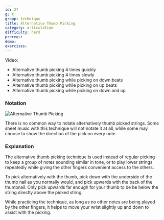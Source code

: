 ```yaml
---
id: 27
g: t
group: technique
title: Alternative Thumb Picking
category: articulation
difficulty: hard
prereqs: 
demo: 
exercises:
---
```


Video:
- Alternative thumb picking 4 times quickly
- Alternative thumb picking 4 times slowly
- Alternative thumb picking while picking on down beats
- Alternative thumb picking while picking on up beats
- Alternative thumb picking while picking on down and up

### Notation

![Alternative Thumb Picking]()

There is no common way to notate alternatively thumb picked strings. Some sheet music with this technique will not notate it at all, while some may choose to show the direction of the pick on every note.

### Explanation

The alternative thumb picking technique is used instead of regular picking to keep a group of notes sounding similar in tone, or to play <span class="tt" data-tip="the strinsg with the lower pitches, or at the bottom of the tab">lower strings</span> repeatedly while giving the other fingers convenient access to the others.

To pick alternatively with the thumb, pick down with the underside of the thumb nail as you normally would, and pick upwards with the back of the thumbnail. Only pick upwards far enough for your thumb to be be below the string directly above the picked string.

While practicing the technique, as long as no other notes are being played by the other fingers, it helps to move your wrist slightly up and down to assist with the picking.